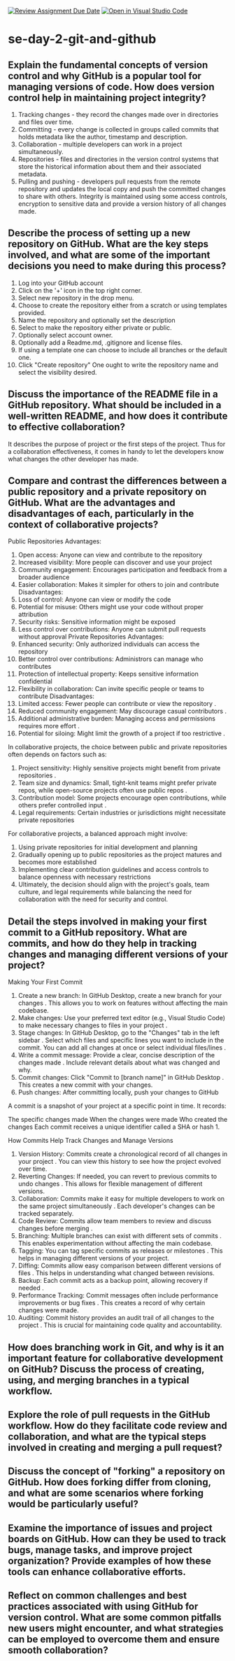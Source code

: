[![Review Assignment Due Date](https://classroom.github.com/assets/deadline-readme-button-22041afd0340ce965d47ae6ef1cefeee28c7c493a6346c4f15d667ab976d596c.svg)](https://classroom.github.com/a/8wgCKhpZ)
[![Open in Visual Studio Code](https://classroom.github.com/assets/open-in-vscode-2e0aaae1b6195c2367325f4f02e2d04e9abb55f0b24a779b69b11b9e10269abc.svg)](https://classroom.github.com/online_ide?assignment_repo_id=17094530&assignment_repo_type=AssignmentRepo)
# se-day-2-git-and-github
## Explain the fundamental concepts of version control and why GitHub is a popular tool for managing versions of code. How does version control help in maintaining project integrity?
1. Tracking changes - they record the changes made over in directories and files over time.
2. Committing - every change is collected in groups called commits that holds metadata like the author, timestamp and description.
3. Collaboration - multiple developers can work in a project simultaneously.
4. Repositories - files and directories in the version control systems that store the historical information about them and their associated metadata.
5. Pulling and pushing - developers pull requests from the remote repository and updates the local copy and push the committed changes to share with others.
Integrity is maintained using some access controls, encryption to sensitive data and provide a version history of all changes made.

## Describe the process of setting up a new repository on GitHub. What are the key steps involved, and what are some of the important decisions you need to make during this process?
1. Log into your GitHub account
2. Click on the '+' icon in the top right corner.
3. Select new repository in the drop menu.
4. Choose to create the repository either from a scratch or using templates provided.
5. Name the repository and optionally set the description
6. Select to make the repository either private or public.
7. Optionally select account owner.
8. Optionally add a Readme.md, .gitignore and license files.
9. If using a template one can choose to include all branches or the default one.
10. Click "Create repository"
One ought to write the repository name and select the visibility desired.

## Discuss the importance of the README file in a GitHub repository. What should be included in a well-written README, and how does it contribute to effective collaboration?
It describes the purpose of project or the first steps of the project.
Thus for a collaboration effectiveness, it comes in handy to let the developers know what changes the other developer has made.

## Compare and contrast the differences between a public repository and a private repository on GitHub. What are the advantages and disadvantages of each, particularly in the context of collaborative projects?
Public Repositories
Advantages:
1. Open access: Anyone can view and contribute to the repository 
2. Increased visibility: More people can discover and use your project 
3. Community engagement: Encourages participation and feedback from a broader audience 
4. Easier collaboration: Makes it simpler for others to join and contribute 
Disadvantages:
1. Loss of control: Anyone can view or modify the code 
2. Potential for misuse: Others might use your code without proper attribution 
3. Security risks: Sensitive information might be exposed 
4. Less control over contributions: Anyone can submit pull requests without approval 
Private Repositories
Advantages:
1. Enhanced security: Only authorized individuals can access the repository 
2. Better control over contributions: Administrors can manage who contributes 
3. Protection of intellectual property: Keeps sensitive information confidential
4. Flexibility in collaboration: Can invite specific people or teams to contribute 
Disadvantages:
1. Limited access: Fewer people can contribute or view the repository .
2. Reduced community engagement: May discourage casual contributors .
3. Additional administrative burden: Managing access and permissions requires more effort .
4. Potential for siloing: Might limit the growth of a project if too restrictive .

In collaborative projects, the choice between public and private repositories often depends on factors such as:

1. Project sensitivity: Highly sensitive projects might benefit from private repositories .
2. Team size and dynamics: Small, tight-knit teams might prefer private repos, while open-source projects often use public repos .
3. Contribution model: Some projects encourage open contributions, while others prefer controlled input .
4. Legal requirements: Certain industries or jurisdictions might necessitate private repositories

For collaborative projects, a balanced approach might involve:

1. Using private repositories for initial development and planning
2. Gradually opening up to public repositories as the project matures and becomes more established
3. Implementing clear contribution guidelines and access controls to balance openness with necessary restrictions
4. Ultimately, the decision should align with the project's goals, team culture, and legal requirements while balancing the need for collaboration with the need for security and control.


## Detail the steps involved in making your first commit to a GitHub repository. What are commits, and how do they help in tracking changes and managing different versions of your project?
Making Your First Commit
1. Create a new branch:
In GitHub Desktop, create a new branch for your changes .
This allows you to work on features without affecting the main codebase.
2. Make changes:
Use your preferred text editor (e.g., Visual Studio Code) to make necessary changes to files in your project .
3. Stage changes:
In GitHub Desktop, go to the "Changes" tab in the left sidebar .
Select which files and specific lines you want to include in the commit.
You can add all changes at once or select individual files/lines .
4. Write a commit message:
Provide a clear, concise description of the changes made .
Include relevant details about what was changed and why.
5. Commit changes:
Click "Commit to [branch name]" in GitHub Desktop .
This creates a new commit with your changes.
6. Push changes:
After committing locally, push your changes to GitHub

A commit is a snapshot of your project at a specific point in time. It records:

The specific changes made
When the changes were made
Who created the changes
Each commit receives a unique identifier called a SHA or hash 1.

How Commits Help Track Changes and Manage Versions
1. Version History:
Commits create a chronological record of all changes in your project .
You can view this history to see how the project evolved over time.
2. Reverting Changes:
If needed, you can revert to previous commits to undo changes .
This allows for flexible management of different versions.
3. Collaboration:
Commits make it easy for multiple developers to work on the same project simultaneously .
Each developer's changes can be tracked separately.
4. Code Review:
Commits allow team members to review and discuss changes before merging .
5. Branching:
Multiple branches can exist with different sets of commits .
This enables experimentation without affecting the main codebase.
6. Tagging:
You can tag specific commits as releases or milestones .
This helps in managing different versions of your project.
7. Diffing:
Commits allow easy comparison between different versions of files .
This helps in understanding what changed between revisions.
8. Backup:
Each commit acts as a backup point, allowing recovery if needed .
9. Performance Tracking:
Commit messages often include performance improvements or bug fixes .
This creates a record of why certain changes were made.
10. Auditing:
Commit history provides an audit trail of all changes to the project .
This is crucial for maintaining code quality and accountability.

## How does branching work in Git, and why is it an important feature for collaborative development on GitHub? Discuss the process of creating, using, and merging branches in a typical workflow.

## Explore the role of pull requests in the GitHub workflow. How do they facilitate code review and collaboration, and what are the typical steps involved in creating and merging a pull request?

## Discuss the concept of "forking" a repository on GitHub. How does forking differ from cloning, and what are some scenarios where forking would be particularly useful?

## Examine the importance of issues and project boards on GitHub. How can they be used to track bugs, manage tasks, and improve project organization? Provide examples of how these tools can enhance collaborative efforts.

## Reflect on common challenges and best practices associated with using GitHub for version control. What are some common pitfalls new users might encounter, and what strategies can be employed to overcome them and ensure smooth collaboration?
